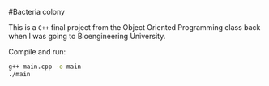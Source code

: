 #Bacteria colony

This is a `C++` final project from the Object Oriented Programming class back when I was going to Bioengineering University.

Compile and run:
```bash
g++ main.cpp -o main
./main
```

